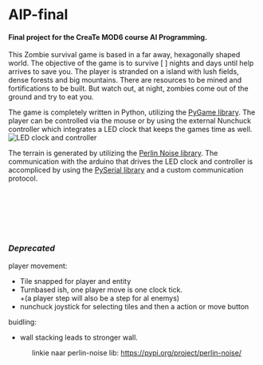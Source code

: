 # AIP-final

#### Final project for the CreaTe MOD6 course AI Programming.

This Zombie survival game is based in a far away, hexagonally shaped world.
The objective of the game is to survive [ ] nights and days until help arrives to save you.
The player is stranded on a island with lush fields, dense forests and big mountains.
There are resources to be mined and fortifications to be built.
But watch out, at night, zombies come out of the ground and try to eat you.

The game is completely written in Python, utilizing the [PyGame library](https://www.pygame.org/).
The player can be controlled via the mouse or by using the external Nunchuck controller 
which integrates a LED clock that keeps the games time as well.
<br>![LED clock and controller](https://via.placeholder.com/150)

The terrain is generated by utilizing the [Perlin Noise library](https://pypi.org/project/perlin-noise/).
The communication with the arduino that drives the LED clock and controller is accompliced by using the
[PySerial library](https://pythonhosted.org/pyserial/) and a custom communication protocol.


<br>
<br>
<br>
<br>
<br>

### _Deprecated_


player movement:
<ul>
 <li>Tile snapped for player and entity <br></li>
 <li>Turnbased ish, one player move is one clock tick. <br>
      +(a player step will also be a step for al enemys)   
  <li>nunchuck joystick for selecting tiles and then a action or move button   
</ul>

buidling:
<ul>
  <li>wall stacking leads to stronger wall.

<ul>
 
 linkie naar perlin-noise lib: https://pypi.org/project/perlin-noise/
